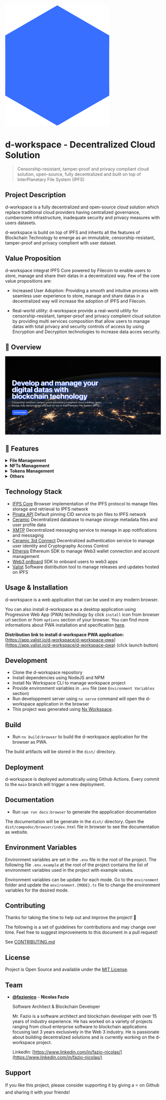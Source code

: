 <img src="./apps/browser/src/assets/images/logo-colored.svg" />

# d-workspace - Decentralized Cloud Solution 

> Censorship-resistant, tamper-proof and privacy compliant cloud solution, open-source, fully decentralized and built on top of InterPlanetary File System (IPFS) 

## Project Description
d-workspace is a fully decentralized and open-source cloud solution which replace traditional cloud providers having centralized governance, cumbersome infrastructure, inadequate security and privacy measures with users datasets. 

d-workspace is build on top of IPFS and inherits all the features of Blockchain Technology to emerge as an immutable, censorship-resistant, tamper-proof and privacy complient with user dataset.

## Value Proposition
d-workspace integrat IPFS Core powered by Filecoin to enable users to store, manage and share their datas in a decentralized way. Few of the core value propositions are:

- Increased User Adoption: 
  Providing a smooth and intuitive process with seamless user experience to store, manage and share datas in a decentralized way will increase the adoption of IPFS and Filecoin.

- Real-world utility: 
  d-workspace provide a real-world utility for censorship-resistant, tamper-proof and privacy complient cloud solution by providing multi services composition that allow users to manage datas with total privacy and security controls of access by using Encryption and Decryption technologies to increase data acces security.

## 👀 Overview

<img src="./tools/images/d-workspace-screenshot-001.png" />

## 🚀 Features

<details>
  <summary><b>File Management</b></summary>

  - [x] Create folder
  - [x] Delete folder
  - [x] Rename folder
  - [x] Move folder
  - [x] List files from folder
  - [x] Search files in folder
  - [x] Upload files to specific folder
  - [x] Download file
  - [x] Delete file
  - [x] Rename file
  - [x] Move file
  - [x] Share copy file with public url link
  - [x] Share copy file with custom access controls
  - [x] Preview file in app

</details>

<details>
  <summary><b>NFTs Management</b></summary>

  - [x] List NFTs from connected wallet
  - [x] Preview NFTs detail information
  - [x] Search NFTs by name
  - [x] Filter NFTs by chain

</details>

<details>
  <summary><b>Tokens Management</b></summary>

  - [x] List tokens from connected wallet
  - [x] List tokens from others wallet (watch mode)
  - [x] Get realtime tokens price
  - [x] Display tokens price 24h change in percents

</details>

<details>
  <summary><b>Others</b></summary>

  - [x] EVM chain support
  - [x] Shared file Notifications
  - [x] Data encryption 
  - [x] Files access control with wallet address
  - [x] Desktop app support using PWA technology

</details>


## Technology Stack

- [IFPS Core](https://js.ipfs.tech) Browser implementation of the IPFS protocol to manage files storage and retrieval to IPFS network 
- [Pinata API](https://pinata.cloud) Default pinning CID service to pin files to IPFS network
- [Ceramic](https://ceramic.network) Decentralized database to manage storage metadata files and user profile data
- [XMTP](https://xmtp.org/) Decentralized messaging service to manage in app notifications and messaging
- [Ceramic 3id Connect](https://github.com/ceramicstudio/js-3id) Decentralized authentication service to manage user identity and Cryptography Access Control
- [Ethersjs](https://docs.ethers.io/v5/) Ethereum SDK to manage Web3 wallet connection and account management 
- [Web3 onBoard](https://onboard.blocknative.com/) SDK to onboard users to web3 apps
- [Valist](https://app.valist.io/) Software distribution tool to manage releases and updates hosted on IPFS

## Usage & Installation

d-workspace is a web application that can be used in any modern browser. 

You can also install d-workspace as a desktop application using Progressive Web App (PWA) technology by click `install` icon from browser url section or from `options` section of your browser. You can find more informations about PWA installation and specification [here](https://developer.mozilla.org/en-US/docs/Web/Progressive_web_apps/Add_to_home_screen).

**Distribution link to install d-workspace PWA application:** [https://app.valist.io/d-workspace/d-workspace-pwa](https://app.valist.io/d-workspace/d-workspace-pwa) (click launch button)

## Development

- Clone the d-workspace repository
- Install dependencies using NodeJS and NPM
- Install Nx Workspace CLI to manage workspace project
- Provide environment variables in `.env` file (see `Environment Variables` section)
- Run developpment server using `nx serve` command will open the d-workspace application in the browser
- This project was generated using [Nx Workspace](https://nx.dev).

## Build
- Run `nx build:browser` to build the d-workspace application for the browser as PWA. 

The build artifacts will be stored in the `dist/` directory.

## Deployment 

d-workspace is deployed automatically using Github Actions. Every commit to the `main` branch will trigger a new deployment.

## Documentation

- Run `npm run docs:browser` to generate the appplication documentation

The documentation will be generate in the `dist/` directory. Open the `dist/compodoc/browser/index.html` file in browser to see the documentation as website.

## Environment Variables

Environment variables are set in the `.env` file in the root of the project. The following file  `.env.example` at the root of the project contains the list of environment variables used in the project with example values. 

Environment variables can be update for each mode. Go to the `environment` folder and update the `environment.{MODE}.ts` file to change the environment variables for the desired mode.

## Contributing

Thanks for taking the time to help out and improve the project! 🎉

The following is a set of guidelines for contributions and may change over time. Feel free to suggest improvements to this document in a pull request!

See [CONTRIBUTING.md](CONTRIBUTING.md)

## License

Project is Open Source and available under the [MIT License](LICENSE).

## Team

- [**@fazionico**](https://github.com/FazioNico) - **Nicolas Fazio** 
  
  Software Architect & Blockchain Developer

  Mr. Fazio is a software architect and blockchain developer with over 15 years of industry experience. He has worked on a variety of projects ranging from cloud enterprise software to blockchain applications focusing last 3 years exclusively in the Web 3 industry. He is passionate about building decentralized solutions and is currently working on the d-workspace project.

  LinkedIn: [https://www.linkedin.com/in/fazio-nicolas/](https://www.linkedin.com/in/fazio-nicolas/)

## Support

If you like this project, please consider supporting it by giving a ⭐️ on Github and sharing it with your friends! 